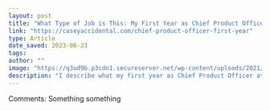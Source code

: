 ```yaml
---
layout: post
title: "What Type of Job is This: My First Year as Chief Product Officer"
link: "https://caseyaccidental.com/chief-product-officer-first-year"
type: Article
date_saved: 2023-06-23
tags: 
author: ""
image: "https://q3ud9b.p3cdn1.secureserver.net/wp-content/uploads/2021/10/Oceans-12.png"
description: "I describe what my first year as Chief Product Officer at Eventbrite focused on, and try to lift the veil on what product leaders actually work on."
---
```


Comments: Something something